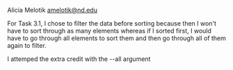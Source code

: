 Alicia Melotik
amelotik@nd.edu

For Task 3.1, I chose to filter the data before sorting because then I won't have to sort through as many elements whereas if I sorted first, I would have to go through all elements to sort them and then go through all of them again to filter.

I attemped the extra credit with the --all argument

